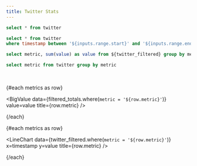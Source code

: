 ```yaml
---
title: Twitter Stats
---
```


```sql twitter_all_time
select * from twitter
```

```sql twitter_filtered
select * from twitter
where timestamp between '${inputs.range.start}' and '${inputs.range.end}'
```

```sql filtered_totals
select metric, sum(value) as value from ${twitter_filtered} group by metric
```

```sql metrics
select metric from twitter group by metric
```

<DateRange name=range data={twitter_all_time} dates=timestamp/>

<br>

{#each metrics as row}

<BigValue
  data={filtered_totals.where(`metric = '${row.metric}'`)}
  value=value
  title={row.metric}
/>

{/each}


<Grid cols=2>

{#each metrics as row}

<LineChart
  data={twitter_filtered.where(`metric = '${row.metric}'`)}
  x=timestamp
  y=value
  title={row.metric}
/>

{/each}

</Grid>




